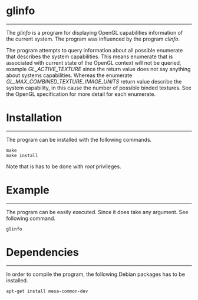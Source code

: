 # glinfo #
---
The *glinfo* is a program for displaying OpenGL capabilities information of the current system. 
The program was influenced by the program *clinfo*.

The program attempts to query information about all possible enumerate that describes the system capabilities. This means enumerate that is associated with current state of the OpenGL context will not be queried, example *GL_ACTIVE_TEXTURE* since the return value does not say anything about systems capabilities. Whereas the enumerate *GL_MAX_COMBINED_TEXTURE_IMAGE_UNITS* return value describe the system capability, in this cause the number of possible binded textures. See the OpenGL specification for more detail for each enumerate.

# Installation #
----
The program can be installed with the following commands.
```
make
make install
```
Note that is has to be done with *root* privileges.

# Example #
----
The program can be easily executed. Since it does take any argument. See following command.
```
glinfo
```

# Dependencies #
----------------
In order to compile the program, the following Debian packages has to be installed.
```
apt-get install mesa-common-dev
```